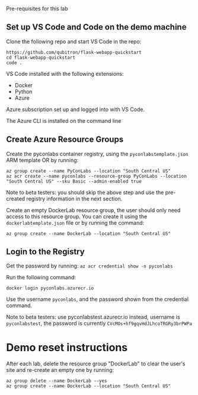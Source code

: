 Pre-requisites for this lab

## Set up VS Code and Code on the demo machine

Clone the following repo and start VS Code in the repo:
```
https://github.com/qubitron/flask-webapp-quickstart
cd flask-webapp-quickstart
code .
```

VS Code installed with the following extensions:
 - Docker
 - Python
 - Azure

Azure subscription set up and logged into with VS Code.

The Azure CLI is installed on the command line

## Create Azure Resource Groups
Create the pyconlabs container registry, using the `pyconlabstemplate.json` ARM template OR by running:
```
az group create --name PyConLabs --location "South Central US"
az acr create --name pyconlabs --resource-group PyConLabs --location "South Central US" --sku Basic --admin-enabled true
```

Note to beta testers: you should skip the above step and use the pre-created registry information in the next section.

Create an empty DockerLab resource group, the user should only need access to this resource group. You can create it using the ```dockerlabtemplate.json``` file or by running the command:
```
az group create --name DockerLab --location "South Central US"
```

## Login to the Registry
Get the password by running:
`
az acr credential show -n pyconlabs
`

Run the following command:
```
docker login pyconlabs.azurecr.io
```

Use the username `pyconlabs`, and the password shown from the credential command. 

Note to beta testers: use pyconlabstest.azurecr.io instead, username is `pyconlabstest`, the password is currently `CVcMOs+hf9gqvHdJLhcoTRGRy3brPWPa`

# Demo reset instructions
After each lab, delete the resource group "DockerLab" to clear the user's site and re-create an empty one by running:
```
az group delete --name DockerLab --yes
az group create --name DockerLab --location "South Central US"
```



